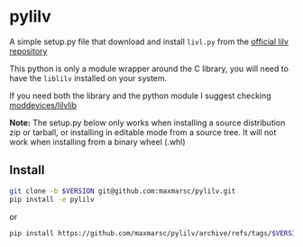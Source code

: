 # pylilv
A simple setup.py file that download and install `livl.py` from the [official lilv repository](https://github.com/lv2/lilv/blob/master/bindings/python/lilv.py)

This python is only a module wrapper around the C library, you will need to have
the `liblilv` installed on your system.

If you need both the library and the python module I suggest checking [moddevices/lilvlib](https://github.com/moddevices/lilvlib)

__Note:__ The setup.py below only works when installing a source distribution zip or tarball, 
or installing in editable mode from a source tree. It will not work when installing
from a binary wheel (.whl)

## Install
```bash
git clone -b $VERSION git@github.com:maxmarsc/pylilv.git 
pip install -e pylilv
```

or 

```bash
pip install https://github.com/maxmarsc/pylilv/archive/refs/tags/$VERSION.zip
```